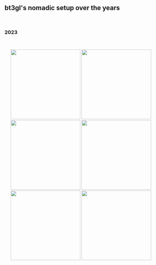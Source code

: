 ## bt3gl's nomadic setup over the years

<br>

### 2023

<br>

<p align="center">
<img height="230" src="https://github.com/user-attachments/assets/2d690c72-03fe-48f9-8933-0d8cbf2d3b3d">
<img height="230" src="https://github.com/user-attachments/assets/5603fa7a-113c-4c27-8665-0eb1d026c90e">
<img height="230" src="https://github.com/user-attachments/assets/bd51ce68-eb0f-4828-a0d8-8f53c1b0f007">
<img height="230" src="https://github.com/user-attachments/assets/a658a4ed-c524-453d-9274-d25250dca47f">
<img height="230" src="https://github.com/user-attachments/assets/3402f7d0-2549-4e4f-b5bc-e8179a85429e">
<img height="230" src="https://github.com/user-attachments/assets/472bda7f-3889-4f57-9a9c-6b98f848ca5c">
</p>
